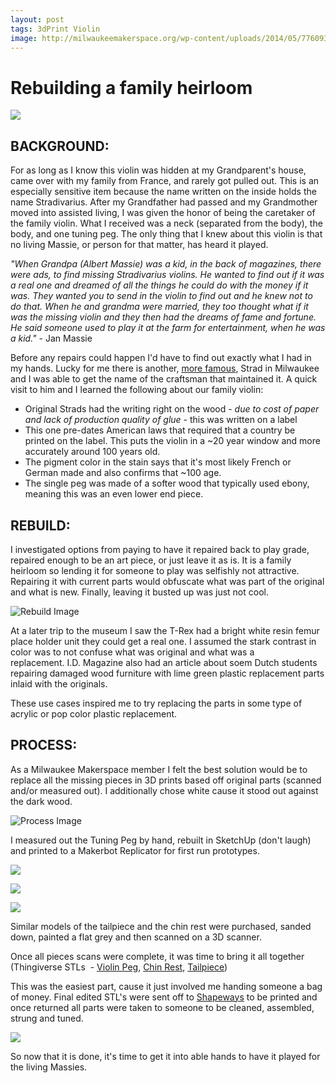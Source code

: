 ```yaml
---
layout: post
tags: 3dPrint Violin 
image: http://milwaukeemakerspace.org/wp-content/uploads/2014/05/7760937818_79a3a8f99e_b-640x478.jpg
---
```


# Rebuilding a family heirloom

![](http://milwaukeemakerspace.org/wp-content/uploads/2014/05/7760937818_79a3a8f99e_b-640x478.jpg)

## BACKGROUND:

For as long as I know this violin was hidden at my Grandparent's house, came over with my family from France, and rarely got pulled out. This is an especially sensitive item because the name written on the inside holds the name Stradivarius. After my Grandfather had passed and my Grandmother moved into assisted living, I was given the honor of being the caretaker of the family violin. What I received was a neck (separated from the body), the body, and one tuning peg. The only thing that I knew about this violin is that no living Massie, or person for that matter, has heard it played.

_"When Grandpa (Albert Massie) was a kid, in the back of magazines, there were ads, to find missing Stradivarius violins. He wanted to find out if it was a real one and dreamed of all the things he could do with the money if it was. They wanted you to send in the violin to find out and he knew not to do that. When he and grandma were married, they too thought what if it was the missing violin and they then had the dreams of fame and fortune. He said someone used to play it at the farm for entertainment, when he was a kid."_ - Jan Massie

Before any repairs could happen I'd have to find out exactly what I had in my hands. Lucky for me there is another, [more famous](http://www.nytimes.com/2014/02/07/us/stolen-stradivarius-violin-may-have-been-recovered.html?_r=0), Strad in Milwaukee and I was able to get the name of the craftsman that maintained it. A quick visit to him and I learned the following about our family violin:

*   Original Strads had the writing right on the wood - _due to cost of paper and lack of production quality of glue_ - this was written on a label
*   This one pre-dates American laws that required that a country be printed on the label. This puts the violin in a ~20 year window and more accurately around 100 years old.
*   The pigment color in the stain says that it's most likely French or German made and also confirms that ~100 age.
*   The single peg was made of a softer wood that typically used ebony, meaning this was an even lower end piece.


## REBUILD:

I investigated options from paying to have it repaired back to play grade, repaired enough to be an art piece, or just leave it as is. It is a family heirloom so lending it for someone to play was selfishly not attractive. Repairing it with current parts would obfuscate what was part of the original and what is new. Finally, leaving it busted up was just not cool.

![Rebuild Image](http://milwaukeemakerspace.org/wp-content/uploads/2014/05/IMG_20120925_130150-640x480.jpg)

At a later trip to the museum I saw the T-Rex had a bright white resin femur place holder unit they could get a real one. I assumed the stark contrast in color was to not confuse what was original and what was a replacement. I.D. Magazine also had an article about soem Dutch students repairing damaged wood furniture with lime green plastic replacement parts inlaid with the originals.

These use cases inspired me to try replacing the parts in some type of acrylic or pop color plastic replacement.

## PROCESS:
As a Milwaukee Makerspace member I felt the best solution would be to replace all the missing pieces in 3D prints based off original parts (scanned and/or measured out). I additionally chose white cause it stood out against the dark wood.

![Process Image](http://milwaukeemakerspace.org/wp-content/uploads/2014/05/7760977772_bc18ccb17a_b-640x478.jpg)

I measured out the Tuning Peg by hand, rebuilt in SketchUp (don't laugh) and printed to a Makerbot Replicator for first run prototypes.

![](http://milwaukeemakerspace.org/wp-content/uploads/2014/05/7760828672_239ceeb684_o-640x478.jpg)

![](http://milwaukeemakerspace.org/wp-content/uploads/2014/05/8064832329_ff57214536_b-640x425.jpg)

![](http://milwaukeemakerspace.org/wp-content/uploads/2014/05/IMG_20140114_203333-640x480.jpg)

Similar models of the tailpiece and the chin rest were purchased, sanded down, painted a flat grey and then scanned on a 3D scanner.

Once all pieces scans were complete, it was time to bring it all together (Thingiverse STLs  - [Violin Peg](http://www.thingiverse.com/thing:318523), [Chin Rest](http://www.thingiverse.com/thing:318528), [Tailpiece](http://www.thingiverse.com/thing:318526))

This was the easiest part, cause it just involved me handing someone a bag of money. Final edited STL's were sent off to [Shapeways](http://www.shapeways.com/) to be printed and once returned all parts were taken to someone to be cleaned, assembled, strung and tuned.

![](http://milwaukeemakerspace.org/wp-content/uploads/2014/05/14083146853_2c18454ecb_b-640x853.jpg")

So now that it is done, it's time to get it into able hands to have it played for the living Massies.